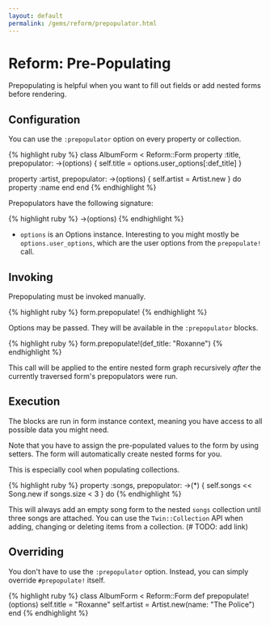 ```yaml
---
layout: default
permalink: /gems/reform/prepopulator.html
---
```


# Reform: Pre-Populating

Prepopulating is helpful when you want to fill out fields or add nested forms before rendering.


## Configuration

You can use the `:prepopulator` option on every property or collection.

{% highlight ruby %}
class AlbumForm < Reform::Form
  property :title, prepopulator: ->(options) { self.title = options.user_options[:def_title] }

  property :artist, prepopulator: ->(options) { self.artist = Artist.new } do
    property :name
  end
end
{% endhighlight %}

Prepopulators have the following signature:

{% highlight ruby %}
->(options)
{% endhighlight %}

* `options` is an Options instance. Interesting to you might mostly be `options.user_options`, which are the user options from the `prepopulate!` call.


## Invoking

Prepopulating must be invoked manually.

{% highlight ruby %}
form.prepopulate!
{% endhighlight %}

Options may be passed. They will be available in the `:prepopulator` blocks.

{% highlight ruby %}
form.prepopulate!(def_title: "Roxanne")
{% endhighlight %}

This call will be applied to the entire nested form graph recursively _after_ the currently traversed form's prepopulators were run.


## Execution

The blocks are run in form instance context, meaning you have access to all possible data you might need.

Note that you have to assign the pre-populated values to the form by using setters. The form will automatically create nested forms for you.

This is especially cool when populating collections.

{% highlight ruby %}
property :songs,
  prepopulator: ->(*) { self.songs << Song.new if songs.size < 3 } do
{% endhighlight %}

This will always add an empty song form to the nested `songs` collection until three songs are attached. You can use the `Twin::Collection` API when adding, changing or deleting items from a collection. (# TODO: add link)


## Overriding

You don't have to use the `:prepopulator` option. Instead, you can simply override `#prepopulate!` itself.

{% highlight ruby %}
class AlbumForm < Reform::Form
  def prepopulate!(options)
    self.title = "Roxanne"
    self.artist = Artist.new(name: "The Police")
  end
{% endhighlight %}